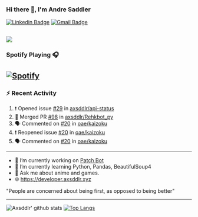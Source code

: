 ### Hi there 👋, I'm Andre Saddler
[![Linkedin Badge](https://img.shields.io/badge/-andrexsaddler-blue?style=flat-square&logo=Linkedin&logoColor=white&link=https://www.linkedin.com/in/andrexsaddler/)](https://www.linkedin.com/in/andrexsaddler/)
[![Gmail Badge](https://img.shields.io/badge/-contact@rehkloos.com-c14438?style=flat-square&logo=Gmail&logoColor=white&link=mailto:contact@rehkloos.com)](mailto:contact@rehkloos.com)

![](https://komarev.com/ghpvc/?username=axsddlr&color=dc143c)
---
### Spotify Playing 🎧

[![Spotify](https://novatorem.rehkloos.vercel.app/api/spotify)](https://open.spotify.com/user/Rehkloos)
---

### :zap: Recent Activity

<!--START_SECTION:activity-->
1. ❗️ Opened issue [#29](https://github.com/axsddlr/api-status/issues/29) in [axsddlr/api-status](https://github.com/axsddlr/api-status)
2. 🎉 Merged PR [#98](https://github.com/axsddlr/Rehkbot_py/pull/98) in [axsddlr/Rehkbot_py](https://github.com/axsddlr/Rehkbot_py)
3. 🗣 Commented on [#20](https://github.com/oae/kaizoku/issues/20) in [oae/kaizoku](https://github.com/oae/kaizoku)
4. ❗️ Reopened issue [#20](https://github.com/oae/kaizoku/issues/20) in [oae/kaizoku](https://github.com/oae/kaizoku)
5. 🗣 Commented on [#20](https://github.com/oae/kaizoku/issues/20) in [oae/kaizoku](https://github.com/oae/kaizoku)
<!--END_SECTION:activity-->

---

- 🔭 I’m currently working on [Patch Bot](https://github.com/axsddlr/patch_bot)
- 🌱 I’m currently learning Python, Pandas, BeautifulSoup4
- 💬 Ask me about anime and games.
- 🌐 https://developer.axsddlr.xyz

"People are concerned about being first, as opposed to being better"

---
![Axsddlr' github stats](https://github-readme-stats.vercel.app/api?username=axsddlr&count_private=true)
[![Top Langs](https://github-readme-stats.vercel.app/api/top-langs/?username=axsddlr&layout=compact)](https://github.com/anuraghazra/github-readme-stats)
